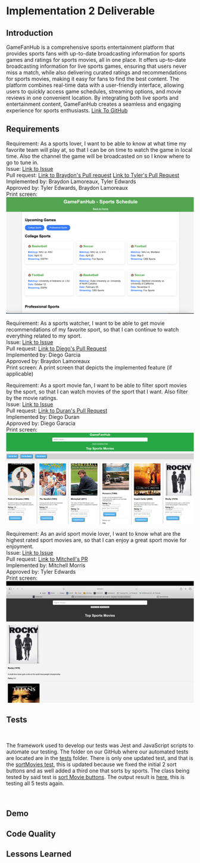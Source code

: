 # Implementation 2 Deliverable

## Introduction
GameFanHub is a comprehensive sports entertainment platform that provides sports fans with up-to-date broadcasting information for sports games and ratings for sports movies, all in one place. It offers up-to-date broadcasting information for live sports games, ensuring that users never miss a match, while also delivering curated ratings and recommendations for sports movies, making it easy for fans to find the best content. The platform combines real-time data with a user-friendly interface, allowing users to quickly access game schedules, streaming options, and movie reviews in one convenient location. By integrating both live sports and entertainment content, GameFanHub creates a seamless and engaging experience for sports enthusiasts. [Link To GitHub](https://github.com/Braydew-NAU/SportsWebsite)

## Requirements

Requirement: As a sports lover, I want to be able to know at what time my favorite team will play at, so that I can be on time to watch the game in local time. Also the channel the game will be broadcasted on so I know where to go to tune in.
<br>
Issue: [Link to Issue](https://github.com/Braydew-NAU/SportsWebsite/issues/27)
<br>
Pull request: [Link to Braydon's Pull request](https://github.com/Braydew-NAU/SportsWebsite/pull/83) [Link to Tyler's Pull Request](https://github.com/Braydew-NAU/SportsWebsite/pull/85)
<br>
Implemented by: Braydon Lamoreaux, Tyler Edwards
<br>
Approved by: Tyler Edwards, Braydon Lamoreaux
<br>
Print screen: ![SportsSchedulePage](DeliverableImages/SportsSchedulePage.png)

Requirement: As a sports watcher, I want to be able to get movie recommendations of my favorite sport, so that I can continue to watch everything related to my sport.
<br>
Issue: [Link to Issue](https://github.com/Braydew-NAU/SportsWebsite/issues/26)
<br>
Pull request: [Link to Diego's Pull Request](https://github.com/Braydew-NAU/SportsWebsite/pull/87)
<br>
Implemented by: Diego Garcia
<br>
Approved by: Braydon Lamoreaux
<br>
Print screen: A print screen that depicts the implemented feature (if applicable)

Requirement: As a sport movie fan, I want to be able to filter sport movies by the sport, so that I can watch movies of the sport that I want. Also filter by the movie ratings.
<br>
Issue: [Link to Issue](https://github.com/Braydew-NAU/SportsWebsite/issues/25)
<br>
Pull request: [Link to Duran's Pull Request](https://github.com/Braydew/NAU/SportsWebsite/pull/84)
<br>
Implemented by: Diego Duran
<br>
Approved by: Diego Garacia
<br>
Print screen: ![Filter by Sport](DeliverableImages/Filter_Sport.png)

Requirement: As an avid sport movie lover, I want to know what are the highest rated sport movies are, so that I can enjoy a great sport movie for enjoyment.
<br>
Issue: [Link to Issue](https://github.com/Braydew-NAU/SportsWebsite/issues/12)
<br>
Pull request: [Link to Mitchell's PR](https://github.com/Braydew-NAU/SportsWebsite/pull/75)
<br>
Implemented by: Mitchell Morris
<br>
Approved by: Tyler Edwards
<br>
Print screen: ![Sorting Buttons](DeliverableImages/SortingButtons.png)

## Tests
<br>

The framework used to develop our tests was Jest and JavaScript scripts to automate our testing. The folder on our GitHub where our automated tests are located are in the [tests](https://github.com/Braydew-NAU/SportsWebsite/tree/main/_tests_) folder. There is only one updated test, and that is the [sortMovies test](https://github.com/Braydew-NAU/SportsWebsite/blob/main/_tests_/sortMovies.test.js), this is updated because we fixed the initial 2 sort buttons and as well added a third one that sorts by sports. The class being tested by said test is [sort Movie buttons](https://github.com/Braydew-NAU/SportsWebsite/blob/main/script.js). The output result is [here](https://github.com/Braydew-NAU/SportsWebsite/blob/main/Deliverables/DeliverableImages/Test_Result.png), this is testing all 5 tests again. 


<br>

## Demo

## Code Quality

## Lessons Learned
